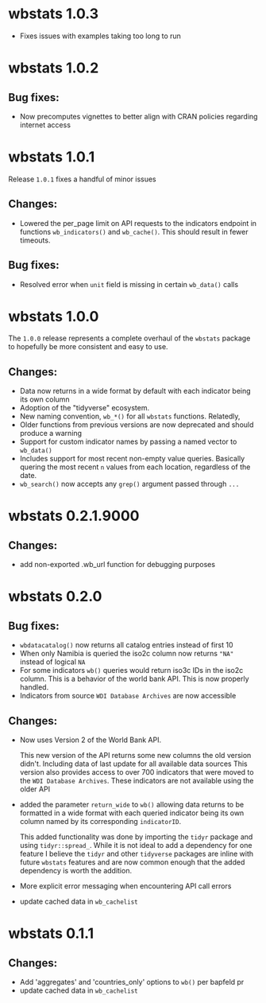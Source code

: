 # wbstats 1.0.3
* Fixes issues with examples taking too long to run

# wbstats 1.0.2

## Bug fixes:
* Now precomputes vignettes to better align with CRAN policies regarding internet access


# wbstats 1.0.1

Release `1.0.1` fixes a handful of minor issues

## Changes:
* Lowered the per_page limit on API requests to the indicators endpoint in functions
  `wb_indicators()` and `wb_cache()`. This should result in fewer timeouts.

## Bug fixes:
* Resolved error when `unit` field is missing in certain `wb_data()` calls


# wbstats 1.0.0

The `1.0.0` release represents a complete overhaul of the `wbstats` package to
hopefully be more consistent and easy to use.

## Changes:
* Data now returns in a wide format by default with each indicator being its own column
* Adoption of the "tidyverse" ecosystem.
* New naming convention, `wb_*()` for all `wbstats` functions. Relatedly,
* Older functions from previous versions are now deprecated and should produce a warning
* Support for custom indicator names by passing a named vector to `wb_data()`
* Includes support for most recent non-empty value queries. Basically quering the most recent
  `n` values from each location, regardless of the date.
* `wb_search()` now accepts any `grep()` argument passed through `...` 



# wbstats 0.2.1.9000

## Changes:
* add non-exported .wb_url function for debugging purposes


# wbstats 0.2.0
## Bug fixes:
* `wbdatacatalog()` now returns all catalog entries instead of first 10
* When only Namibia is queried the iso2c column now returns `"NA"` instead of logical `NA`
* For some indicators `wb()` queries would return iso3c IDs in the iso2c column. This is a behavior
  of the world bank API. This is now properly handled.
* Indicators from source `WDI Database Archives` are now accessible

## Changes:
* Now uses Version 2 of the World Bank API.

    This new version of the API returns some new columns the old version didn't. 
    Including data of last update for all available data sources
    This version also provides access to over 700 indicators that were moved to the `WDI Database Archives`.
    These indicators are not available using the older API

* added the parameter `return_wide` to `wb()` allowing data returns to be formatted
  in a wide format with each queried indicator being its own column named by its
  corresponding `indicatorID`.
  
    This added functionality was done by importing the `tidyr` package and using `tidyr::spread_`.
    While it is not ideal to add a dependency for one feature I believe the
    `tidyr` and other `tidyverse` packages are inline with future `wbstats` features and are now
    common enough that the added dependency is worth the addition.

* More explicit error messaging when encountering API call errors

* update cached data in `wb_cachelist`


# wbstats 0.1.1
## Changes:
* Add 'aggregates' and 'countries_only' options to `wb()` per bapfeld pr
* update cached data in `wb_cachelist`

